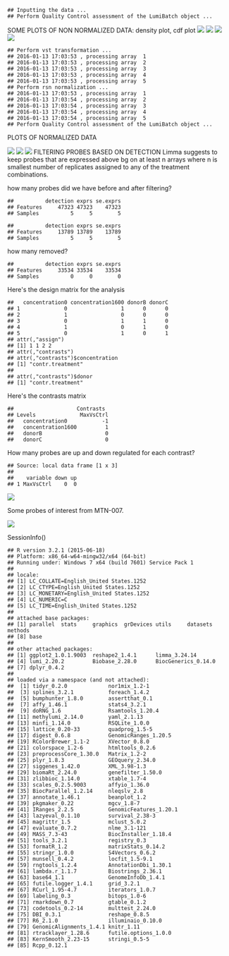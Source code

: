     ## Inputting the data ...
    ## Perform Quality Control assessment of the LumiBatch object ...

SOME PLOTS OF NON NORMALIZED DATA: density plot, cdf plot ![](highest-concentration-analysis_files/figure-markdown_github/unnamed-chunk-3-1.png) ![](highest-concentration-analysis_files/figure-markdown_github/unnamed-chunk-3-2.png) ![](highest-concentration-analysis_files/figure-markdown_github/unnamed-chunk-3-3.png) ![](highest-concentration-analysis_files/figure-markdown_github/unnamed-chunk-3-4.png)

    ## Perform vst transformation ...
    ## 2016-01-13 17:03:53 , processing array  1 
    ## 2016-01-13 17:03:53 , processing array  2 
    ## 2016-01-13 17:03:53 , processing array  3 
    ## 2016-01-13 17:03:53 , processing array  4 
    ## 2016-01-13 17:03:53 , processing array  5 
    ## Perform rsn normalization ...
    ## 2016-01-13 17:03:53 , processing array  1 
    ## 2016-01-13 17:03:54 , processing array  2 
    ## 2016-01-13 17:03:54 , processing array  3 
    ## 2016-01-13 17:03:54 , processing array  4 
    ## 2016-01-13 17:03:54 , processing array  5 
    ## Perform Quality Control assessment of the LumiBatch object ...

PLOTS OF NORMALIZED DATA

![](highest-concentration-analysis_files/figure-markdown_github/unnamed-chunk-4-1.png) ![](highest-concentration-analysis_files/figure-markdown_github/unnamed-chunk-4-2.png) ![](highest-concentration-analysis_files/figure-markdown_github/unnamed-chunk-4-3.png) FILTERING PROBES BASED ON DETECTION Limma suggests to keep probes that are expressed above bg on at least n arrays where n is smallest number of replicates assigned to any of the treatment combinations.

how many probes did we have before and after filtering?

    ##          detection exprs se.exprs
    ## Features     47323 47323    47323
    ## Samples          5     5        5

    ##          detection exprs se.exprs
    ## Features     13789 13789    13789
    ## Samples          5     5        5

how many removed?

    ##          detection exprs se.exprs
    ## Features     33534 33534    33534
    ## Samples          0     0        0

Here's the design matrix for the analysis

    ##   concentration0 concentration1600 donorB donorC
    ## 1              0                 1      0      0
    ## 2              1                 0      0      0
    ## 3              0                 1      1      0
    ## 4              1                 0      1      0
    ## 5              0                 1      0      1
    ## attr(,"assign")
    ## [1] 1 1 2 2
    ## attr(,"contrasts")
    ## attr(,"contrasts")$concentration
    ## [1] "contr.treatment"
    ## 
    ## attr(,"contrasts")$donor
    ## [1] "contr.treatment"

Here's the contrasts matrix

    ##                    Contrasts
    ## Levels              MaxVsCtrl
    ##   concentration0           -1
    ##   concentration1600         1
    ##   donorB                    0
    ##   donorC                    0

How many probes are up and down regulated for each contrast?

    ## Source: local data frame [1 x 3]
    ## 
    ##    variable down up
    ## 1 MaxVsCtrl    0  0

![](highest-concentration-analysis_files/figure-markdown_github/unnamed-chunk-11-1.png)

Some probes of interest from MTN-007.

![](highest-concentration-analysis_files/figure-markdown_github/unnamed-chunk-12-1.png)

SessionInfo()

    ## R version 3.2.1 (2015-06-18)
    ## Platform: x86_64-w64-mingw32/x64 (64-bit)
    ## Running under: Windows 7 x64 (build 7601) Service Pack 1
    ## 
    ## locale:
    ## [1] LC_COLLATE=English_United States.1252 
    ## [2] LC_CTYPE=English_United States.1252   
    ## [3] LC_MONETARY=English_United States.1252
    ## [4] LC_NUMERIC=C                          
    ## [5] LC_TIME=English_United States.1252    
    ## 
    ## attached base packages:
    ## [1] parallel  stats     graphics  grDevices utils     datasets  methods  
    ## [8] base     
    ## 
    ## other attached packages:
    ## [1] ggplot2_1.0.1.9003  reshape2_1.4.1      limma_3.24.14      
    ## [4] lumi_2.20.2         Biobase_2.28.0      BiocGenerics_0.14.0
    ## [7] dplyr_0.4.2        
    ## 
    ## loaded via a namespace (and not attached):
    ##  [1] tidyr_0.2.0             nor1mix_1.2-1          
    ##  [3] splines_3.2.1           foreach_1.4.2          
    ##  [5] bumphunter_1.8.0        assertthat_0.1         
    ##  [7] affy_1.46.1             stats4_3.2.1           
    ##  [9] doRNG_1.6               Rsamtools_1.20.4       
    ## [11] methylumi_2.14.0        yaml_2.1.13            
    ## [13] minfi_1.14.0            RSQLite_1.0.0          
    ## [15] lattice_0.20-33         quadprog_1.5-5         
    ## [17] digest_0.6.8            GenomicRanges_1.20.5   
    ## [19] RColorBrewer_1.1-2      XVector_0.8.0          
    ## [21] colorspace_1.2-6        htmltools_0.2.6        
    ## [23] preprocessCore_1.30.0   Matrix_1.2-2           
    ## [25] plyr_1.8.3              GEOquery_2.34.0        
    ## [27] siggenes_1.42.0         XML_3.98-1.3           
    ## [29] biomaRt_2.24.0          genefilter_1.50.0      
    ## [31] zlibbioc_1.14.0         xtable_1.7-4           
    ## [33] scales_0.2.5.9003       affyio_1.36.0          
    ## [35] BiocParallel_1.2.14     nleqslv_2.8            
    ## [37] annotate_1.46.1         beanplot_1.2           
    ## [39] pkgmaker_0.22           mgcv_1.8-7             
    ## [41] IRanges_2.2.5           GenomicFeatures_1.20.1 
    ## [43] lazyeval_0.1.10         survival_2.38-3        
    ## [45] magrittr_1.5            mclust_5.0.2           
    ## [47] evaluate_0.7.2          nlme_3.1-121           
    ## [49] MASS_7.3-43             BiocInstaller_1.18.4   
    ## [51] tools_3.2.1             registry_0.3           
    ## [53] formatR_1.2             matrixStats_0.14.2     
    ## [55] stringr_1.0.0           S4Vectors_0.6.2        
    ## [57] munsell_0.4.2           locfit_1.5-9.1         
    ## [59] rngtools_1.2.4          AnnotationDbi_1.30.1   
    ## [61] lambda.r_1.1.7          Biostrings_2.36.1      
    ## [63] base64_1.1              GenomeInfoDb_1.4.1     
    ## [65] futile.logger_1.4.1     grid_3.2.1             
    ## [67] RCurl_1.95-4.7          iterators_1.0.7        
    ## [69] labeling_0.3            bitops_1.0-6           
    ## [71] rmarkdown_0.7           gtable_0.1.2           
    ## [73] codetools_0.2-14        multtest_2.24.0        
    ## [75] DBI_0.3.1               reshape_0.8.5          
    ## [77] R6_2.1.0                illuminaio_0.10.0      
    ## [79] GenomicAlignments_1.4.1 knitr_1.11             
    ## [81] rtracklayer_1.28.6      futile.options_1.0.0   
    ## [83] KernSmooth_2.23-15      stringi_0.5-5          
    ## [85] Rcpp_0.12.1
